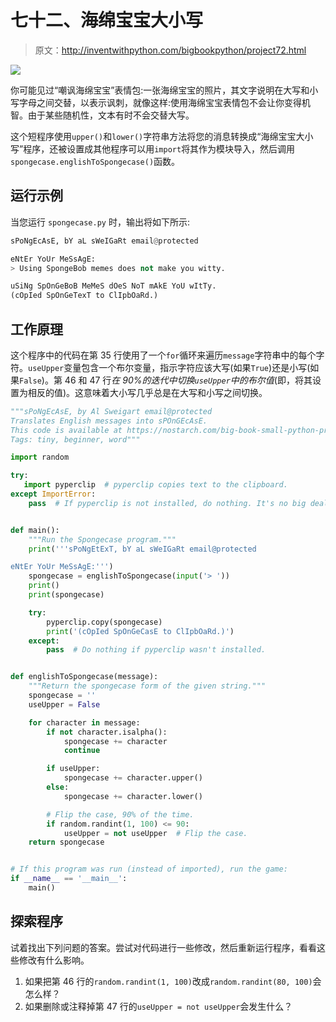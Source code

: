 # 七十二、海绵宝宝大小写

> 原文：<http://inventwithpython.com/bigbookpython/project72.html>

![](img/9d995d63aaead72cad01120081eb8f75.png)

你可能见过“嘲讽海绵宝宝”表情包:一张海绵宝宝的照片，其文字说明在大写和小写字母之间交替，以表示讽刺，就像这样:使用海绵宝宝表情包不会让你变得机智。由于某些随机性，文本有时不会交替大写。

这个短程序使用`upper()`和`lower()`字符串方法将您的消息转换成“海绵宝宝大小写”程序，还被设置成其他程序可以用`import`将其作为模块导入，然后调用`spongecase.englishToSpongecase()`函数。

## 运行示例

当您运行 `spongecase.py` 时，输出将如下所示:

```py
sPoNgEcAsE, bY aL sWeIGaRt email@protected

eNtEr YoUr MeSsAgE:
> Using SpongeBob memes does not make you witty.

uSiNg SpOnGeBoB MeMeS dOeS NoT mAkE YoU wItTy.
(cOpIed SpOnGeTexT to ClIpbOaRd.)
```

## 工作原理

这个程序中的代码在第 35 行使用了一个`for`循环来遍历`message`字符串中的每个字符。`useUpper`变量包含一个布尔变量，指示字符应该大写(如果`True`)还是小写(如果`False`)。第 46 和 47 行*在 90%的迭代中切换`useUpper`中的布尔值*(即，将其设置为相反的值)。这意味着大小写几乎总是在大写和小写之间切换。

```py
"""sPoNgEcAsE, by Al Sweigart email@protected
Translates English messages into sPOnGEcAsE.
This code is available at https://nostarch.com/big-book-small-python-programming
Tags: tiny, beginner, word"""

import random

try:
   import pyperclip  # pyperclip copies text to the clipboard.
except ImportError:
    pass  # If pyperclip is not installed, do nothing. It's no big deal.


def main():
    """Run the Spongecase program."""
    print('''sPoNgEtExT, bY aL sWeIGaRt email@protected

eNtEr YoUr MeSsAgE:''')
    spongecase = englishToSpongecase(input('> '))
    print()
    print(spongecase)

    try:
        pyperclip.copy(spongecase)
        print('(cOpIed SpOnGeCasE to ClIpbOaRd.)')
    except:
        pass  # Do nothing if pyperclip wasn't installed.


def englishToSpongecase(message):
    """Return the spongecase form of the given string."""
    spongecase = ''
    useUpper = False

    for character in message:
        if not character.isalpha():
            spongecase += character
            continue

        if useUpper:
            spongecase += character.upper()
        else:
            spongecase += character.lower()

        # Flip the case, 90% of the time.
        if random.randint(1, 100) <= 90:
            useUpper = not useUpper  # Flip the case.
    return spongecase


# If this program was run (instead of imported), run the game:
if __name__ == '__main__':
    main() 
```

## 探索程序

试着找出下列问题的答案。尝试对代码进行一些修改，然后重新运行程序，看看这些修改有什么影响。

1.  如果把第 46 行的`random.randint(1, 100)`改成`random.randint(80, 100)`会怎么样？
2.  如果删除或注释掉第 47 行的`useUpper = not useUpper`会发生什么？